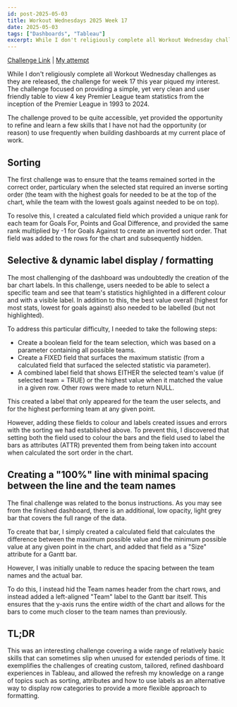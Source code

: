 ```yaml
---
id: post-2025-05-03
title: Workout Wednesdays 2025 Week 17
date: 2025-05-03
tags: ["Dashboards", "Tableau"]
excerpt: While I don't religiously complete all Workout Wednesday challenges as they are released, the challenge for week 17 this year piqued my interest. The challenge focused on providing a simple, yet very clean and user friendly table to view 4 key Premier League team statistics from the inception of the Premier League in 1993 to 2024.
---
```


[Challenge Link](https://workout-wednesday.com/2025w17tab/) | [My attempt](https://public.tableau.com/app/profile/edward.walker3149/viz/tableau_17462309704380/2025-WW17-Bonus)

While I don't religiously complete all Workout Wednesday challenges as they are released, the challenge for week 17 this year piqued my interest. The challenge focused on providing a simple, yet very clean and user friendly table to view 4 key Premier League team statistics from the inception of the Premier League in 1993 to 2024.

The challenge proved to be quite accessible, yet provided the opportunity to refine and learn a few skills that I have not had the opportunity (or reason) to use frequently when building dashboards at my current place of work.

## Sorting

The first challenge was to ensure that the teams remained sorted in the correct order, particulary when the selected stat required an inverse sorting order (the team with the highest goals for needed to be at the top of the chart, while the team with the lowest goals against needed to be on top).

To resolve this, I created a calculated field which provided a unique rank for each team for Goals For, Points and Goal Difference, and provided the same rank multiplied by -1 for Goals Against to create an inverted sort order. That field was added to the rows for the chart and subsequently hidden.

## Selective & dynamic label display / formatting

The most challenging of the dashboard was undoubtedly the creation of the bar chart labels. In this challenge, users needed to be able to select a specific team and see that team's statistics highlighted in a different colour and with a visible label. In addition to this, the best value overall (highest for most stats, lowest for goals against) also needed to be labelled (but not highlighted).

To address this particular difficulty, I needed to take the following steps:

- Create a boolean field for the team selection, which was based on a parameter containing all possible teams.
- Create a FIXED field that surfaces the maximum statistic (from a calculated field that surfaced the selected statistic via parameter).
- A combined label field that shows EITHER the selected team's value (if selected team = TRUE) or the highest value when it matched the value in a given row. Other rows were made to return NULL.

This created a label that only appeared for the team the user selects, and for the highest performing team at any given point.

However, adding these fields to colour and labels created issues and errors with the sorting we had established above. To prevent this, I discovered that setting both the field used to colour the bars and the field used to label the bars as attributes (ATTR) prevented them from being taken into account when calculated the sort order in the chart.

## Creating a "100%" line with minimal spacing between the line and the team names

The final challenge was related to the bonus instructions. As you may see from the finished dashboard, there is an additional, low opacity, light grey bar that covers the full range of the data.

To create that bar, I simply created a calculated field that calculates the difference between the maximum possible value and the minimum possible value at any given point in the chart, and added that field as a "Size" attribute for a Gantt bar.

However, I was initially unable to reduce the spacing between the team names and the actual bar.

To do this, I instead hid the Team names header from the chart rows, and instead added a left-aligned "Team" label to the Gantt bar itself. This ensures that the y-axis runs the entire width of the chart and allows for the bars to come much closer to the team names than previously.

## TL;DR

This was an interesting challenge covering a wide range of relatively basic skills that can sometimes slip when unused for extended periods of time. It exemplifies the challenges of creating custom, tailored, refined dashboard experiences in Tableau, and allowed the refresh my knowledge on a range of topics such as sorting, attributes and how to use labels as an alternative way to display row categories to provide a more flexible approach to formatting.
